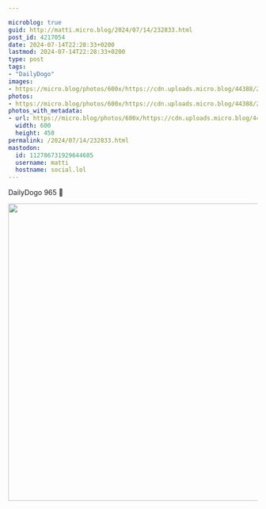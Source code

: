 ```yaml
---

microblog: true
guid: http://matti.micro.blog/2024/07/14/232833.html
post_id: 4217054
date: 2024-07-14T22:28:33+0200
lastmod: 2024-07-14T22:28:33+0200
type: post
tags:
- "DailyDogo"
images:
- https://micro.blog/photos/600x/https://cdn.uploads.micro.blog/44388/2024/3f0dc349fdaa4eed964677d04f2ac812.jpg
photos:
- https://micro.blog/photos/600x/https://cdn.uploads.micro.blog/44388/2024/3f0dc349fdaa4eed964677d04f2ac812.jpg
photos_with_metadata:
- url: https://micro.blog/photos/600x/https://cdn.uploads.micro.blog/44388/2024/3f0dc349fdaa4eed964677d04f2ac812.jpg
  width: 600
  height: 450
permalink: /2024/07/14/232833.html
mastodon:
  id: 112786731929644685
  username: matti
  hostname: social.lol
---
```

DailyDogo 965 🐶

<img src="/media/uploads/2024/3f0dc349fdaa4eed964677d04f2ac812.jpg" width="600" alt="" />
